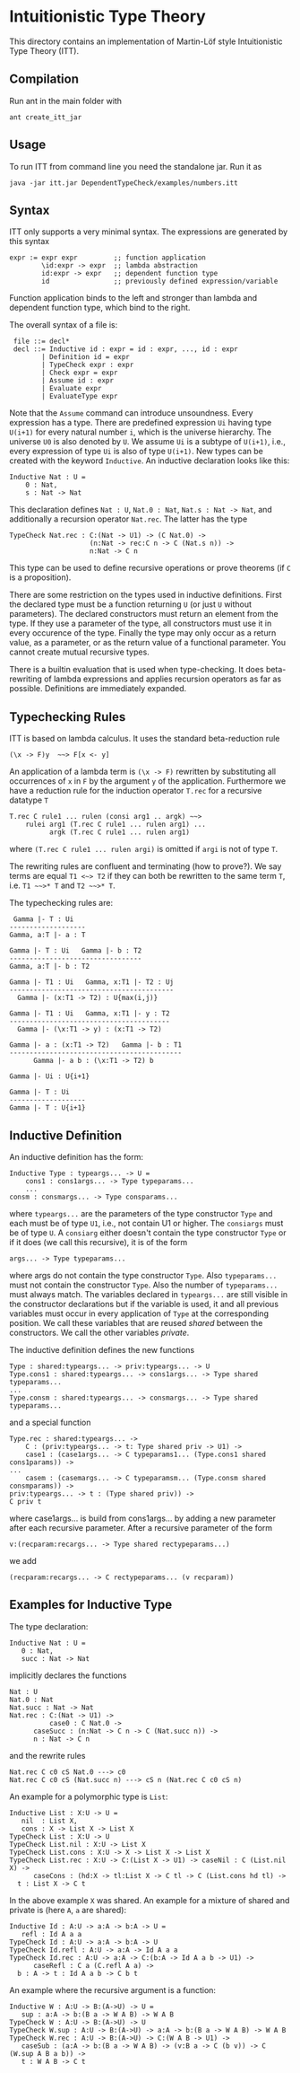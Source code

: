 Intuitionistic Type Theory
==========================

This directory contains an implementation of Martin-Löf style 
Intuitionistic Type Theory (ITT).

Compilation
-----------

Run ant in the main folder with

    ant create_itt_jar


Usage
-----

To run ITT from command line you need the standalone jar.  Run it as

    java -jar itt.jar DependentTypeCheck/examples/numbers.itt


Syntax
------

ITT only supports a very minimal syntax.  The expressions are
generated by this syntax

    expr := expr expr         ;; function application
            \id:expr -> expr  ;; lambda abstraction
            id:expr -> expr   ;; dependent function type
            id                ;; previously defined expression/variable

Function application binds to the left and stronger than lambda and
dependent function type, which bind to the right.

The overall syntax of a file is:

     file ::= decl*
     decl ::= Inductive id : expr = id : expr, ..., id : expr
            | Definition id = expr
            | TypeCheck expr : expr
            | Check expr = expr
            | Assume id : expr
            | Evaluate expr
            | EvaluateType expr

Note that the `Assume` command can introduce unsoundness.  Every
expression has a type.  There are predefined expression `Ui` having
type `U(i+1)` for every natural number `i`, which is the universe
hierarchy.  The universe `U0` is also denoted by `U`.  We assume `Ui`
is a subtype of `U(i+1)`, i.e., every expression of type `Ui` is also
of type `U(i+1)`.  New types can be created with the keyword
`Inductive`.  An inductive declaration looks like this:

    Inductive Nat : U =
        0 : Nat,
        s : Nat -> Nat

This declaration defines `Nat : U`, `Nat.0 : Nat`, `Nat.s : Nat -> Nat`, and
additionally a recursion operator `Nat.rec`.  The latter has the type

    TypeCheck Nat.rec : C:(Nat -> U1) -> (C Nat.0) -> 
                        (n:Nat -> rec:C n -> C (Nat.s n)) ->
                        n:Nat -> C n

This type can be used to define recursive operations or prove theorems (if `C`
is a proposition).

There are some restriction on the types used in inductive definitions.
First the declared type must be a function returning `U` (or just `U`
without parameters).  The declared constructors must return an element
from the type.  If they use a parameter of the type, all constructors
must use it in every occurence of the type.  Finally the type may only
occur as a return value, as a parameter, or as the return value of a
functional parameter.  You cannot create mutual recursive types.

There is a builtin evaluation that is used when type-checking.  It
does beta-rewriting of lambda expressions and applies recursion
operators as far as possible.  Definitions are immediately expanded.

Typechecking Rules
------------------

ITT is based on lambda calculus.  It uses the standard beta-reduction rule

    (\x -> F)y  ~~> F[x <- y]

An application of a lambda term is `(\x -> F)` rewritten by
substituting all occurrences of `x` in `F` by the argument `y` of the
application.  Furthermore we have a reduction rule for the induction
operator `T.rec` for a recursive datatype `T`

    T.rec C rule1 ... rulen (consi arg1 .. argk) ~~>
        rulei arg1 (T.rec C rule1 ... rulen arg1) ...
              argk (T.rec C rule1 ... rulen arg1)

where `(T.rec C rule1 ... rulen argi)` is omitted if `argi` is not of
type `T`.

The rewriting rules are confluent and terminating (how to prove?).  We
say terms are equal `T1 <~> T2` if they can both be rewritten to the
same term `T`, i.e. `T1 ~~>* T` and `T2 ~~>* T`.

The typechecking rules are:

     Gamma |- T : Ui
    -------------------
    Gamma, a:T |- a : T

    Gamma |- T : Ui   Gamma |- b : T2
    ---------------------------------
    Gamma, a:T |- b : T2

    Gamma |- T1 : Ui   Gamma, x:T1 |- T2 : Uj
    -----------------------------------------
      Gamma |- (x:T1 -> T2) : U{max(i,j)}

    Gamma |- T1 : Ui   Gamma, x:T1 |- y : T2
    ----------------------------------------
      Gamma |- (\x:T1 -> y) : (x:T1 -> T2)

    Gamma |- a : (x:T1 -> T2)   Gamma |- b : T1
    -------------------------------------------
          Gamma |- a b : (\x:T1 -> T2) b

    Gamma |- Ui : U{i+1}

    Gamma |- T : Ui
    -------------------
    Gamma |- T : U{i+1}



Inductive Definition
--------------------

An inductive definition has the form:

    Inductive Type : typeargs... -> U =
        cons1 : cons1args... -> Type typeparams...
        ...
	consm : consmargs... -> Type consparams...

where `typeargs...` are the parameters of the type constructor `Type` and
each must be of type `U1`, i.e., not contain U1 or higher.  The `consiargs`
must be of type `U`.  A `consiarg` either doesn't contain the type
constructor `Type` or if it does (we call this recursive), it is of the form

    args... -> Type typeparams...

where args do not contain the type constructor `Type`.  Also
`typeparams...` must not contain the constructor `Type`.  Also the
number of `typeparams...` must always match.  The variables declared
in `typeargs...` are still visible in the constructor declarations but
if the variable is used, it and all previous variables must occur in
every application of `Type` at the corresponding position.  We call these
variables that are reused *shared* between the constructors.  We call the
other variables *private*.

The inductive definition defines the new functions

    Type : shared:typeargs... -> priv:typeargs... -> U
    Type.cons1 : shared:typeargs... -> cons1args... -> Type shared typeparams...
    ...
    Type.consm : shared:typeargs... -> consmargs... -> Type shared typeparams...

and a special function

    Type.rec : shared:typeargs... ->
        C : (priv:typeargs... -> t: Type shared priv -> U1) ->
        case1 : (case1args... -> C typeparams1... (Type.cons1 shared cons1params)) ->
	...
        casem : (casemargs... -> C typeparamsm... (Type.consm shared consmparams)) ->
	priv:typeargs... -> t : (Type shared priv)) ->
	C priv t

where case1args... is build from cons1args... by adding a new parameter after
each recursive parameter.  After a recursive parameter of the form

    v:(recparam:recargs... -> Type shared rectypeparams...)

we add

    (recparam:recargs... -> C rectypeparams... (v recparam))


Examples for Inductive Type
---------------------------

The type declaration:

    Inductive Nat : U =
       0 : Nat,
       succ : Nat -> Nat

implicitly declares the functions

    Nat : U
    Nat.0 : Nat
    Nat.succ : Nat -> Nat
    Nat.rec : C:(Nat -> U1) ->
              case0 : C Nat.0 ->
	      caseSucc : (n:Nat -> C n -> C (Nat.succ n)) ->
	      n : Nat -> C n

and the rewrite rules

    Nat.rec C c0 cS Nat.0 ---> c0
    Nat.rec C c0 cS (Nat.succ n) ---> cS n (Nat.rec C c0 cS n)

An example for a polymorphic type is `List`:

    Inductive List : X:U -> U =
       nil  : List X,
       cons : X -> List X -> List X
    TypeCheck List : X:U -> U
    TypeCheck List.nil : X:U -> List X
    TypeCheck List.cons : X:U -> X -> List X -> List X
    TypeCheck List.rec : X:U -> C:(List X -> U1) -> caseNil : C (List.nil X) ->
          caseCons : (hd:X -> tl:List X -> C tl -> C (List.cons hd tl) ->
	  t : List X -> C t

In the above example `X` was shared.  An example for a mixture of shared
and private is (here `A`, `a` are shared):

    Inductive Id : A:U -> a:A -> b:A -> U =
       refl : Id A a a
    TypeCheck Id : A:U -> a:A -> b:A -> U
    TypeCheck Id.refl : A:U -> a:A -> Id A a a
    TypeCheck Id.rec : A:U -> a:A -> C:(b:A -> Id A a b -> U1) ->
          caseRefl : C a (C.refl A a) ->
	  b : A -> t : Id A a b -> C b t

An example where the recursive argument is a function:

    Inductive W : A:U -> B:(A->U) -> U =
       sup : a:A -> b:(B a -> W A B) -> W A B
    TypeCheck W : A:U -> B:(A->U) -> U
    TypeCheck W.sup : A:U -> B:(A->U) -> a:A -> b:(B a -> W A B) -> W A B
    TypeCheck W.rec : A:U -> B:(A->U) -> C:(W A B -> U1) ->
       caseSub : (a:A -> b:(B a -> W A B) -> (v:B a -> C (b v)) -> C (W.sup A B a b)) ->
       t : W A B -> C t
